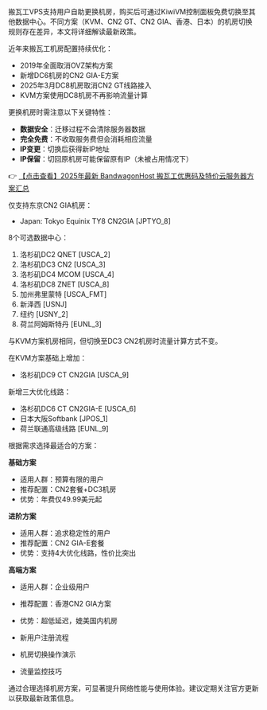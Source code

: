 
搬瓦工VPS支持用户自助更换机房，购买后可通过KiwiVM控制面板免费切换至其他数据中心。不同方案（KVM、CN2 GT、CN2 GIA、香港、日本）的机房切换规则存在差异，本文将详细解读最新政策。


近年来搬瓦工机房配置持续优化：
- 2019年全面取消OVZ架构方案
- 新增DC6机房的CN2 GIA-E方案
- 2025年3月DC8机房取消CN2 GT线路接入
- KVM方案使用DC8机房不再影响流量计算


更换机房时需注意以下关键特性：
- **数据安全**：迁移过程不会清除服务器数据
- **完全免费**：不收取服务费但会消耗相应流量
- **IP变更**：切换后获得新IP地址
- **IP保留**：切回原机房可能保留原有IP（未被占用情况下）

👉 [【点击查看】2025年最新 BandwagonHost 搬瓦工优惠码及特价云服务器方案汇总](https://bit.ly/banwagon)


仅支持东京CN2 GIA机房：
- Japan: Tokyo Equinix TY8 CN2GIA [JPTYO_8]

8个可选数据中心：
1. 洛杉矶DC2 QNET [USCA_2]
2. 洛杉矶DC3 CN2 [USCA_3]
3. 洛杉矶DC4 MCOM [USCA_4]
4. 洛杉矶DC8 ZNET [USCA_8]
5. 加州弗里蒙特 [USCA_FMT]
6. 新泽西 [USNJ]
7. 纽约 [USNY_2]
8. 荷兰阿姆斯特丹 [EUNL_3]

与KVM方案机房相同，但切换至DC3 CN2机房时流量计算方式不变。

在KVM方案基础上增加：
- 洛杉矶DC9 CT CN2GIA [USCA_9]

新增三大优化线路：
- 洛杉矶DC6 CT CN2GIA-E [USCA_6]
- 日本大阪Softbank [JPOS_1]
- 荷兰联通高级线路 [EUNL_9]


根据需求选择最适合的方案：

**基础方案**
- 适用人群：预算有限的用户
- 推荐配置：CN2套餐+DC3机房
- 优势：年费仅49.99美元起

**进阶方案**
- 适用人群：追求稳定性的用户
- 推荐配置：CN2 GIA-E套餐
- 优势：支持4大优化线路，性价比突出

**高端方案**
- 适用人群：企业级用户
- 推荐配置：香港CN2 GIA方案
- 优势：超低延迟，媲美国内机房

- 新用户注册流程
- 机房切换操作演示
- 流量监控技巧

通过合理选择机房方案，可显著提升网络性能与使用体验。建议定期关注官方更新以获取最新政策信息。
